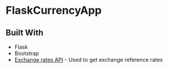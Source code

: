 # FlaskCurrencyApp
## Built With

* Flask  
* Bootstrap 
* [Exchange rates API](https://exchangeratesapi.io/) - Used to  get exchange reference rates
